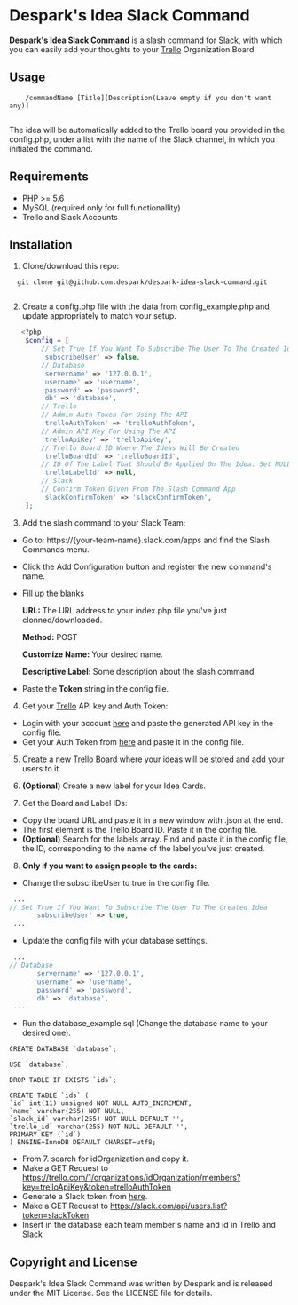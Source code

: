# Despark's Idea Slack Command

**Despark's Idea Slack Command** is a slash command for <a href="https://slack.com/" target="_blank">Slack</a>, with which you can easily add your thoughts to your <a href="https://trello.com/" target="_blank">Trello</a> Organization Board.

## Usage
```
    /commandName [Title][Description(Leave empty if you don't want any)]
    
```
The idea will be automatically added to the Trello board you provided in the config.php, under a list with the name of the Slack channel, in which you initiated the command.

## Requirements

 - PHP >= 5.6
 - MySQL (required only for full functionallity)
 - Trello and Slack Accounts

## Installation

1. Clone/download this repo:

  ```
    git clone git@github.com:despark/despark-idea-slack-command.git
    
  ```

2. Create a config.php file with the data from config_example.php and update appropriately to match your setup.

```php
   <?php
    $config = [
        // Set True If You Want To Subscribe The User To The Created Idea
        'subscribeUser' => false,
        // Database
        'servername' => '127.0.0.1',
        'username' => 'username',
        'password' => 'password',
        'db' => 'database',
        // Trello
        // Admin Auth Token For Using The API
        'trelloAuthToken' => 'trelloAuthToken',
        // Admin API Key For Using The API
        'trelloApiKey' => 'trelloApiKey',
        // Trello Board ID Where The Ideas Will Be Created
        'trelloBoardId' => 'trelloBoardId',
        // ID Of The Label That Should Be Applied On The Idea. Set NULL If You Don't Want To Apply Any
        'trelloLabelId' => null,
        // Slack
        // Confirm Token Given From The Slash Command App
        'slackConfirmToken' => 'slackConfirmToken',
    ];
  ```

3. Add the slash command to your Slack Team:

  - Go to: https://{your-team-name}.slack.com/apps and find the Slash Commands menu.</li>
  - Click the Add Configuration button and register the new command's name.</li>
  - Fill up the blanks
  
      <strong>URL:</strong> The URL address to your index.php file you've just clonned/downloaded.

      <strong>Method:</strong> POST

      <strong>Customize Name:</strong> Your desired name.

      <strong>Descriptive Label:</strong> Some description about the slash command.
  - Paste the <strong>Token</strong> string in the config file.
  
4. Get your <a href="https://trello.com/" target="_blank"> Trello</a> API key and Auth Token:

  - Login with your account <a href="https://trello.com/app-key" target="_blank">here</a> and paste the generated API key in the  config file.
  - Get your Auth Token from <a href="https://trello.com/1/authorize?expiration=never&scope=read,write,account&response_type=token&name=Server%20Token&key=5d222c8fdc009236f0c95e0d03b57785" target="_blank">here</a> and paste it in the config file.

5. Create a new <a href="https://trello.com/" target="_blank">Trello</a> Board where your ideas will be stored and add your users to it.

6. <strong>(Optional)</strong> Create a new label for your Idea Cards.

7. Get the Board and Label IDs:
  - Copy the board URL and paste it in a new window with .json at the end.
  - The first element is the Trello Board ID. Paste it in the config file.
  - <strong>(Optional)</strong> Search for the labels array. Find and paste it in the config file, the ID, corresponding to the name of the label you've just created.
  
8. <strong>Only if you want to assign people to the cards: </strong>
  - Change the subscribeUser to true in the config file.
  ```php
   ...
  // Set True If You Want To Subscribe The User To The Created Idea
        'subscribeUser' => true,
   ...
  ```
  - Update the config file with your database settings.
  ```php
   ...
  // Database
        'servername' => '127.0.0.1',
        'username' => 'username',
        'password' => 'password',
        'db' => 'database',
   ...
  ```
  - Run the database_example.sql (Change the database name to your desired one).
  ```mysql
CREATE DATABASE `database`;

USE `database`;

DROP TABLE IF EXISTS `ids`;

CREATE TABLE `ids` (
  `id` int(11) unsigned NOT NULL AUTO_INCREMENT,
  `name` varchar(255) NOT NULL,
  `slack_id` varchar(255) NOT NULL DEFAULT '',
  `trello_id` varchar(255) NOT NULL DEFAULT '',
  PRIMARY KEY (`id`)
) ENGINE=InnoDB DEFAULT CHARSET=utf8;
  ```
  - From 7. search for idOrganization and copy it.
  - Make a GET Request to https://trello.com/1/organizations/idOrganization/members?key=trelloApiKey&token=trelloAuthToken
  - Generate a Slack token from <a href="https://api.slack.com/custom-integrations/legacy-tokens" target="_blank">here</a>.
  - Make a GET Request to https://slack.com/api/users.list?token=slackToken
  - Insert in the database each team member's name and id in Trello and Slack
  

## Copyright and License

Despark's Idea Slack Command was written by Despark and is released under the MIT License. See the LICENSE file for details.
